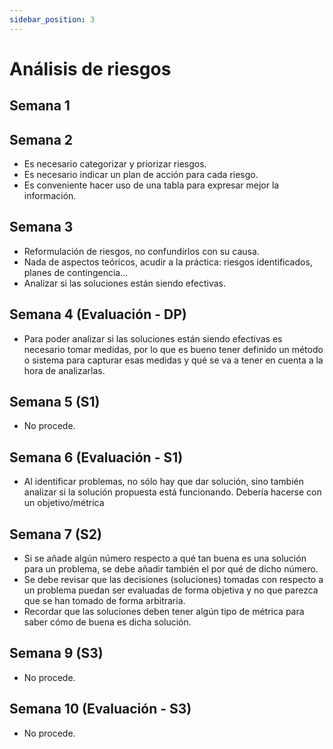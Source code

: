 ```yaml
---
sidebar_position: 3
---
```


# Análisis de riesgos

## Semana 1

## Semana 2

- Es necesario categorizar y priorizar riesgos.
- Es necesario indicar un plan de acción para cada riesgo.
- Es conveniente hacer uso de una tabla para expresar mejor la información.

## Semana 3

- Reformulación de riesgos, no confundirlos con su causa.
- Nada de aspectos teóricos, acudir a la práctica: riesgos identificados, planes de contingencia...
- Analizar si las soluciones están siendo efectivas.

## Semana 4 (Evaluación - DP)

- Para poder analizar si las soluciones están siendo efectivas es necesario tomar medidas, por lo que es bueno tener definido un método o sistema para capturar esas medidas y qué se va a tener en cuenta a la hora de analizarlas.

## Semana 5 (S1)

- No procede.

## Semana 6 (Evaluación - S1)

- Al identificar problemas, no sólo hay que dar solución, sino también analizar si la solución propuesta está funcionando. Debería hacerse con un objetivo/métrica

## Semana 7 (S2)

- Si se añade algún número respecto a qué tan buena es una solución para un problema, se debe añadir también el por qué de dicho número.
- Se debe revisar que las decisiones (soluciones) tomadas con respecto a un problema puedan ser evaluadas de forma objetiva y no que parezca que se han tomado de forma arbitraria.
- Recordar que las soluciones deben tener algún tipo de métrica para saber cómo de buena es dicha solución.


## Semana 9 (S3) 

- No procede.

## Semana 10 (Evaluación - S3)

- No procede.
